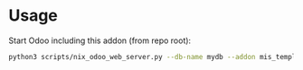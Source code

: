 # Usage

Start Odoo including this addon (from repo root):

```bash
python3 scripts/nix_odoo_web_server.py --db-name mydb --addon mis_template_financial_report
```
